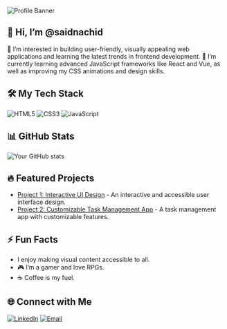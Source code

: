 ![Profile Banner](https://your-image-link.com/banner.png)

## 👋 Hi, I’m @saidnachid
👀 I’m interested in building user-friendly, visually appealing web applications and learning the latest trends in frontend development.
🌱 I’m currently learning advanced JavaScript frameworks like React and Vue, as well as improving my CSS animations and design skills.

## 🛠️ My Tech Stack
![HTML5](https://img.shields.io/badge/-HTML5-E34F26?logo=html5&logoColor=white&style=for-the-badge)
![CSS3](https://img.shields.io/badge/-CSS3-1572B6?logo=css3&logoColor=white&style=for-the-badge)
![JavaScript](https://img.shields.io/badge/-JavaScript-F7DF1E?logo=javascript&logoColor=black&style=for-the-badge)

## 📊 GitHub Stats
![Your GitHub stats](https://github-readme-stats.vercel.app/api?username=saidnachid&show_icons=true&theme=radical)

## 🔥 Featured Projects
- [Project 1: Interactive UI Design](https://github.com/saidnachid/project1) - An interactive and accessible user interface design.
- [Project 2: Customizable Task Management App](https://github.com/saidnachid/project2) - A task management app with customizable features.

## ⚡ Fun Facts
- I enjoy making visual content accessible to all.
- 🎮 I’m a gamer and love RPGs.
- ☕ Coffee is my fuel.

## 🌐 Connect with Me
[![LinkedIn](https://img.shields.io/badge/-LinkedIn-blue?style=flat-square&logo=linkedin&logoColor=white)](https://www.linkedin.com/in/said-nachid-a57229327)
[![Email](https://img.shields.io/badge/Email-nshydsyd@gmail.com-red)](mailto:nshydsyd@gmail.com)



